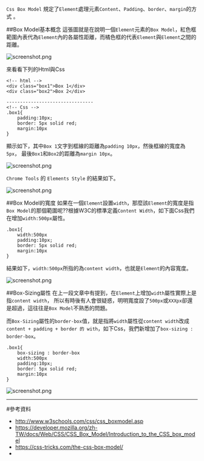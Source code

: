 
`Css Box Model` 規定了`Element`處理元素`Content`、`Padding`、`border`、`margin`的方式 。


##Box Model基本概念
這張圖就是在說明一個`Element`元素的`Box Model`，紅色框範圍內表代為`Element`內的各屬性距離，而橘色框的代表`Element`與`Element`之間的距離。

![screenshot.png](http://user-image.logdown.io/user/13878/blog/13097/post/360063/So6QHgHnR2yyFDGnbGU2_screenshot.png)


來看看下列的Html與Css
	
	<!-- html -->
	<div class="box1">Box 1</div>
	<div class="box2">Box 2</div>

	--------------------------------
	<!-- Css -->
	.box1{
  		padding:10px;
 		border: 5px solid red;
 		margin:10px
	}

顯示如下，其中`Box 1`文字到框線的距離為`padding 10px`，然後框線的寬度為`5px`，
最後`Box1`和`Box2`的距離為`margin 10px`。

![screenshot.png](https://az787680.vo.msecnd.net/user/h091237557/acb1c140-a5d1-46d3-99da-44551d79f601/1454257118_73739.png)

`Chrome Tools` 的 `Elements Style` 的結果如下。

![screenshot.png](https://az787680.vo.msecnd.net/user/h091237557/acb1c140-a5d1-46d3-99da-44551d79f601/1454257554_10984.png)


##Box Model的寬度
如果在一個`Element`設置`width`，那麼該`Element`的寬度是指`Box Model`的那個範圍呢??根據W3C的標準定義`Content Width`，如下面Css我們在增加`width:500px`屬性。

	.box1{
		width:500px
  		padding:10px;
 		border: 5px solid red;
 		margin:10px
	}

結果如下，`width:500px`所指的為`content width`，也就是`Element`的內容寬度。

![screenshot.png](https://az787680.vo.msecnd.net/user/h091237557/acb1c140-a5d1-46d3-99da-44551d79f601/1454317211_89546.png)

##Box-Sizing屬性
在上一段文章中有提到，在`Element`上增加`width`屬性實際上是指`content width`，
所以有時後有人會很疑惑，明明寬度設了`500px`或`XXXpx`卻還是超過，這往往是`Box Model`不熟悉的問題。

而`Box-Sizing`屬性的`border-box`值，就是指將`width`屬性從`content width`改成`content + padding + border 的 with`，如下Css，我們新增加了`box-sizing : border-box`。

	.box1{
		box-sizing : border-box
		width:500px
  		padding:10px;
 		border: 5px solid red;
 		margin:10px
	}

![screenshot.png](https://az787680.vo.msecnd.net/user/h091237557/acb1c140-a5d1-46d3-99da-44551d79f601/1454320517_46341.png)



---
#參考資料
* http://www.w3schools.com/css/css_boxmodel.asp
* https://developer.mozilla.org/zh-TW/docs/Web/CSS/CSS_Box_Model/Introduction_to_the_CSS_box_model
* https://css-tricks.com/the-css-box-model/
* 